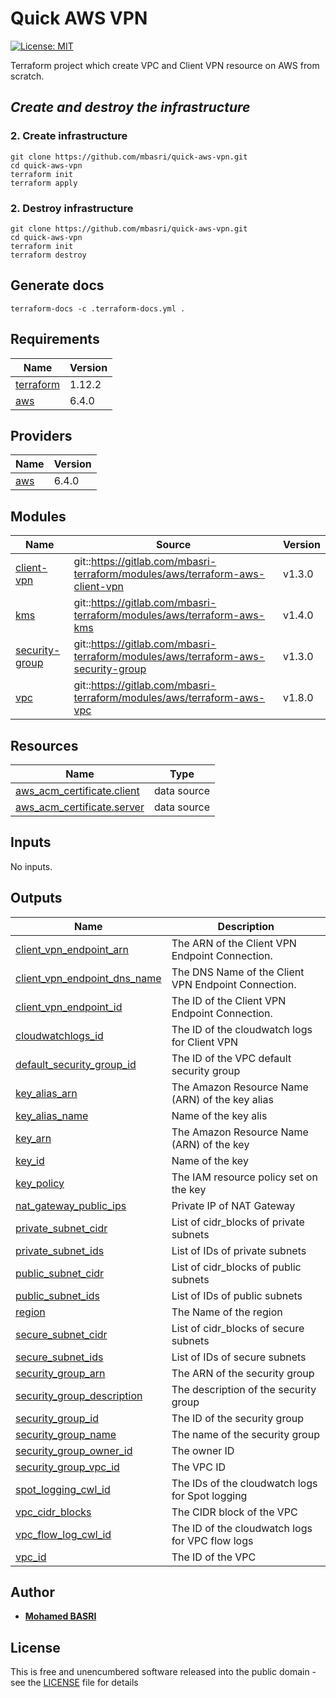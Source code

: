 <!-- BEGIN_TF_DOCS -->
# Quick AWS VPN

[![License: MIT](https://img.shields.io/badge/License-MIT-yellow.svg)](https://opensource.org/licenses/MIT)

Terraform project which create VPC and Client VPN resource on AWS from scratch.

## *Create and destroy the infrastructure*

### 2. Create infrastructure

```shell
git clone https://github.com/mbasri/quick-aws-vpn.git
cd quick-aws-vpn
terraform init
terraform apply
```

### 2. Destroy infrastructure

```shell
git clone https://github.com/mbasri/quick-aws-vpn.git
cd quick-aws-vpn
terraform init
terraform destroy
```

## Generate docs

```shell
terraform-docs -c .terraform-docs.yml .
```

## Requirements

| Name | Version |
|------|---------|
| <a name="requirement_terraform"></a> [terraform](#requirement\_terraform) | 1.12.2 |
| <a name="requirement_aws"></a> [aws](#requirement\_aws) | 6.4.0 |

## Providers

| Name | Version |
|------|---------|
| <a name="provider_aws"></a> [aws](#provider\_aws) | 6.4.0 |

## Modules

| Name | Source | Version |
|------|--------|---------|
| <a name="module_client-vpn"></a> [client-vpn](#module\_client-vpn) | git::https://gitlab.com/mbasri-terraform/modules/aws/terraform-aws-client-vpn | v1.3.0 |
| <a name="module_kms"></a> [kms](#module\_kms) | git::https://gitlab.com/mbasri-terraform/modules/aws/terraform-aws-kms | v1.4.0 |
| <a name="module_security-group"></a> [security-group](#module\_security-group) | git::https://gitlab.com/mbasri-terraform/modules/aws/terraform-aws-security-group | v1.3.0 |
| <a name="module_vpc"></a> [vpc](#module\_vpc) | git::https://gitlab.com/mbasri-terraform/modules/aws/terraform-aws-vpc | v1.8.0 |

## Resources

| Name | Type |
|------|------|
| [aws_acm_certificate.client](https://registry.terraform.io/providers/hashicorp/aws/6.4.0/docs/data-sources/acm_certificate) | data source |
| [aws_acm_certificate.server](https://registry.terraform.io/providers/hashicorp/aws/6.4.0/docs/data-sources/acm_certificate) | data source |

## Inputs

No inputs.

## Outputs

| Name | Description |
|------|-------------|
| <a name="output_client_vpn_endpoint_arn"></a> [client\_vpn\_endpoint\_arn](#output\_client\_vpn\_endpoint\_arn) | The ARN of the Client VPN Endpoint Connection. |
| <a name="output_client_vpn_endpoint_dns_name"></a> [client\_vpn\_endpoint\_dns\_name](#output\_client\_vpn\_endpoint\_dns\_name) | The DNS Name of the Client VPN Endpoint Connection. |
| <a name="output_client_vpn_endpoint_id"></a> [client\_vpn\_endpoint\_id](#output\_client\_vpn\_endpoint\_id) | The ID of the Client VPN Endpoint Connection. |
| <a name="output_cloudwatchlogs_id"></a> [cloudwatchlogs\_id](#output\_cloudwatchlogs\_id) | The ID of the cloudwatch logs for Client VPN |
| <a name="output_default_security_group_id"></a> [default\_security\_group\_id](#output\_default\_security\_group\_id) | The ID of the VPC default security group |
| <a name="output_key_alias_arn"></a> [key\_alias\_arn](#output\_key\_alias\_arn) | The Amazon Resource Name (ARN) of the key alias |
| <a name="output_key_alias_name"></a> [key\_alias\_name](#output\_key\_alias\_name) | Name of the key alis |
| <a name="output_key_arn"></a> [key\_arn](#output\_key\_arn) | The Amazon Resource Name (ARN) of the key |
| <a name="output_key_id"></a> [key\_id](#output\_key\_id) | Name of the key |
| <a name="output_key_policy"></a> [key\_policy](#output\_key\_policy) | The IAM resource policy set on the key |
| <a name="output_nat_gateway_public_ips"></a> [nat\_gateway\_public\_ips](#output\_nat\_gateway\_public\_ips) | Private IP of NAT Gateway |
| <a name="output_private_subnet_cidr"></a> [private\_subnet\_cidr](#output\_private\_subnet\_cidr) | List of cidr\_blocks of private subnets |
| <a name="output_private_subnet_ids"></a> [private\_subnet\_ids](#output\_private\_subnet\_ids) | List of IDs of private subnets |
| <a name="output_public_subnet_cidr"></a> [public\_subnet\_cidr](#output\_public\_subnet\_cidr) | List of cidr\_blocks of public subnets |
| <a name="output_public_subnet_ids"></a> [public\_subnet\_ids](#output\_public\_subnet\_ids) | List of IDs of public subnets |
| <a name="output_region"></a> [region](#output\_region) | The Name of the region |
| <a name="output_secure_subnet_cidr"></a> [secure\_subnet\_cidr](#output\_secure\_subnet\_cidr) | List of cidr\_blocks of secure subnets |
| <a name="output_secure_subnet_ids"></a> [secure\_subnet\_ids](#output\_secure\_subnet\_ids) | List of IDs of secure subnets |
| <a name="output_security_group_arn"></a> [security\_group\_arn](#output\_security\_group\_arn) | The ARN of the security group |
| <a name="output_security_group_description"></a> [security\_group\_description](#output\_security\_group\_description) | The description of the security group |
| <a name="output_security_group_id"></a> [security\_group\_id](#output\_security\_group\_id) | The ID of the security group |
| <a name="output_security_group_name"></a> [security\_group\_name](#output\_security\_group\_name) | The name of the security group |
| <a name="output_security_group_owner_id"></a> [security\_group\_owner\_id](#output\_security\_group\_owner\_id) | The owner ID |
| <a name="output_security_group_vpc_id"></a> [security\_group\_vpc\_id](#output\_security\_group\_vpc\_id) | The VPC ID |
| <a name="output_spot_logging_cwl_id"></a> [spot\_logging\_cwl\_id](#output\_spot\_logging\_cwl\_id) | The IDs of the cloudwatch logs for Spot logging |
| <a name="output_vpc_cidr_blocks"></a> [vpc\_cidr\_blocks](#output\_vpc\_cidr\_blocks) | The CIDR block of the VPC |
| <a name="output_vpc_flow_log_cwl_id"></a> [vpc\_flow\_log\_cwl\_id](#output\_vpc\_flow\_log\_cwl\_id) | The ID of the cloudwatch logs for VPC flow logs |
| <a name="output_vpc_id"></a> [vpc\_id](#output\_vpc\_id) | The ID of the VPC |

## Author

* [**Mohamed BASRI**](https://github.com/mbasri)

## License

This is free and unencumbered software released into the public domain - see the [LICENSE](./LICENSE) file for details

<!-- END_TF_DOCS -->